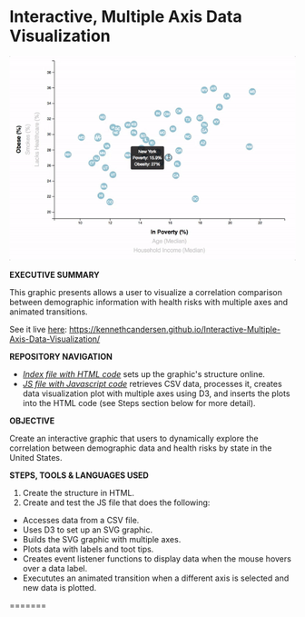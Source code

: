 # Interactive, Multiple Axis Data Visualization

<a href="https://github.com/kennethcandersen/D3-Challenge/blob/main/D3_data_journalism/assets/images/8-tooltip.gif" target="_blank"><img width="900" alt="Final Graphic Screenshot" src="https://github.com/kennethcandersen/D3-Challenge/blob/main/D3_data_journalism/assets/images/8-tooltip.gif"></a>

**EXECUTIVE SUMMARY**

This graphic presents allows a user to visualize a correlation comparison between demographic information with health risks with multiple axes and animated transitions. 

See it live [here](https://kennethcandersen.github.io/Interactive-Multiple-Axis-Data-Visualization/): https://kennethcandersen.github.io/Interactive-Multiple-Axis-Data-Visualization/


**REPOSITORY NAVIGATION**

* [*Index file with HTML code*](https://github.com/kennethcandersen/D3-Challenge/blob/main/D3_data_journalism/index.html) sets up the graphic's structure online. 
* [*JS file with Javascript code*](https://github.com/kennethcandersen/D3-Challenge/blob/main/D3_data_journalism/assets/js/appv2.js) retrieves CSV data, processes it, creates data visualization plot with multiple axes using D3, and inserts the plots into the HTML code (see Steps section below for more detail). 

**OBJECTIVE**

Create an interactive graphic that users to dynamically explore the correlation between demographic data and health risks by state in the United States.


**STEPS, TOOLS & LANGUAGES USED**

1. Create the structure in HTML.
2. Create and test the JS file that does the following:
  - Accesses data from a CSV file. 
  - Uses D3 to set up an SVG graphic. 
  - Builds the SVG graphic with multiple axes.
  - Plots data with labels and toot tips.  
  - Creates event listener functions to display data when the mouse hovers over a data label. 
  - Execututes an animated transition when a different axis is selected and new data is plotted. 
 


=======


